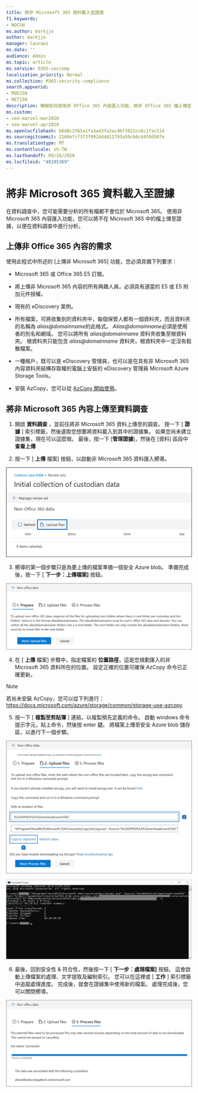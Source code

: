 ```yaml
---
title: 將非 Microsoft 365 資料載入至證據
f1.keywords:
- NOCSH
ms.author: markjjo
author: markjjo
manager: laurawi
ms.date: ''
audience: Admin
ms.topic: article
ms.service: O365-seccomp
localization_priority: Normal
ms.collection: M365-security-compliance
search.appverid:
- MOE150
- MET150
description: 瞭解如何使用非 Office 365 內容匯入功能，將非 Office 365 檔上傳至資料調查中的證據。
ms.custom:
- seo-marvel-mar2020
- seo-marvel-apr2020
ms.openlocfilehash: b6d8c2f65a1fa3a43fa2ac4bf3821cc6c1fac514
ms.sourcegitcommit: 2160e7cf373f992dd4d11793a59cb8c44f8d587e
ms.translationtype: MT
ms.contentlocale: zh-TW
ms.lasthandoff: 09/26/2020
ms.locfileid: "48285369"
---
```

# <a name="load-non-microsoft-365-data-into-evidence"></a>將非 Microsoft 365 資料載入至證據

在資料調查中，您可能需要分析的所有檔都不會位於 Microsoft 365。 使用非 Microsoft 365 內容匯入功能，您可以將不在 Microsoft 365 中的檔上傳至證據，以便在資料調查中進行分析。

## <a name="requirements-to-upload-non-office-365-content"></a>上傳非 Office 365 內容的需求

使用此程式中所述的 [上傳非 Microsoft 365] 功能，您必須具備下列要求：

- Microsoft 365 或 Office 365 E5 訂閱。

- 將上傳非 Microsoft 365 內容的所有興趣人員，必須具有適當的 E5 或 E5 附加元件授權。

- 現有的 eDiscovery 案例。

- 所有檔案，可將收集到的資料夾中，每個保管人都有一個資料夾，而且資料夾的名稱為 *alias@domainname*的此格式。 *Alias@domainname*必須是使用者的別名和網域。 您可以將所有 *alias@domainname* 資料夾收集至根資料夾。 根資料夾只能包含 *alias@domainname* 資料夾，根資料夾中一定沒有鬆散檔案。

- 一種帳戶，既可以是 eDiscovery 管理員，也可以是在具有非 Microsoft 365 內容資料夾結構存取權的電腦上安裝的 eDiscovery 管理員 Microsoft Azure Storage Tools。

- 安裝 AzCopy，您可以從 [AzCopy 開始使用](https://docs.microsoft.com/azure/storage/common/storage-use-azcopy)。

## <a name="upload-non-microsoft-365-content-in-to-a-data-investigation"></a>將非 Microsoft 365 內容上傳至資料調查

1. 開啟 **資料調查** ，並前往將非 Microsoft 365 資料上傳至的調查。  按一下 [ **證據** ] 索引標籤，然後選取您想要將資料載入到其中的證據集。  如果您尚未建立證據集，現在可以這麼做。  最後，按一下 [**管理證據**]，然後在 [資料] 區段中**查看上傳**

2. 按一下 [ **上傳** 檔案] 按鈕，以啟動非 Microsoft 365 資料匯入嚮導。

![上傳檔案](../media/574f4059-4146-4058-9df3-ec97cf28d7c7.png)

3. 嚮導的第一個步驟只是為要上傳的檔案準備一個安全 Azure blob。  準備完成後，按一下 [ **下一步：上傳檔案]** 按鈕。

![準備非 Microsoft 365 的資料匯入](../media/0670a347-a578-454a-9b3d-e70ef47aec57.png)
 
4. 在 [ **上傳** 檔案] 步驟中，指定檔案的 **位置路徑**，這是您規劃匯入的非 Microsoft 365 資料所在的位置。  設定正確的位置可確保 AzCopy 命令已正確更新。

> [!NOTE]
> 若尚未安裝 AzCopy，您可以從下列進行： https://docs.microsoft.com/azure/storage/common/storage-use-azcopy

5. 按一下 [ **複製至剪貼簿** ] 連結，以複製預先定義的命令。 啟動 windows 命令提示字元，貼上命令，然後按 enter 鍵。  將檔案上傳至安全 Azure blob 儲存區，以進行下一個步驟。

![上傳非 Microsoft 365 資料匯入的檔案](../media/3ea53b5d-7f9b-4dfc-ba63-90a38c14d41a.png)

![使用 AzCopy 匯入非 Microsoft 365 資料](../media/504e2dbe-f36f-4f36-9b08-04aea85d8250.png)

6. 最後，回到安全性 & 符合性，然後按一下 [ **下一步：處理檔案]** 按鈕。  這會啟動上傳檔案的處理、文字提取及編制索引。  您可以在這裡或 [ **工作** ] 索引標籤中追蹤處理進度。 完成後，就會在證據集中使用新的檔案。  處理完成後，您可以關閉嚮導。

![非 Microsoft 365 Import 處理檔案](../media/218b1545-416a-4a9f-9b25-3b70e8508f67.png)

